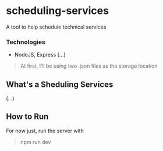 # scheduling-services
A tool to help schedule technical services

### Technologies
- NodeJS, Express (...)

>At first, I’ll be using two .json files as the storage location

## What's a Sheduling Services
(...)

## How to Run
For now just, run the server with 
>npm run dev
